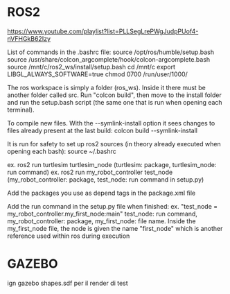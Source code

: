 
# ROS2

<https://www.youtube.com/playlist?list=PLLSegLrePWgJudpPUof4-nVFHGkB62Izy>

List of commands in the .bashrc file:
source /opt/ros/humble/setup.bash
source /usr/share/colcon_argcomplete/hook/colcon-argcomplete.bash
source /mnt/c/ros2_ws/install/setup.bash
cd /mnt/c
export LIBGL_ALWAYS_SOFTWARE=true
chmod 0700 /run/user/1000/

The ros workspace is simply a folder (ros_ws). Inside it there must be another folder called src.
Run "colcon build", then move to the install folder and run the setup.bash script (the same one that is run when opening each terminal).

To compile new files. With the --symlink-install option it sees changes to files already present at the last build:
colcon  build --symlink-install

It is run for safety to set up ros2 sources (in theory already executed when opening each bash):
source ~/.bashrc

ex. ros2 run turtlesim turtlesim_node (turtlesim: package, turtlesim_node: run command)
ex. ros2 run my_robot_controller test_node (my_robot_controller: package, test_node: run command in setup.py)

Add the packages you use as depend tags in the package.xml file

Add the run command in the setup.py file when finished:
ex. "test_node = my_robot_controller.my_first_node:main"
test_node: run command, my_robot_controller: package, my_first_node: file name. Inside the my_first_node file, the node is given the name "first_node" which is another reference used within ros during execution

# GAZEBO

ign gazebo shapes.sdf per il render di test
